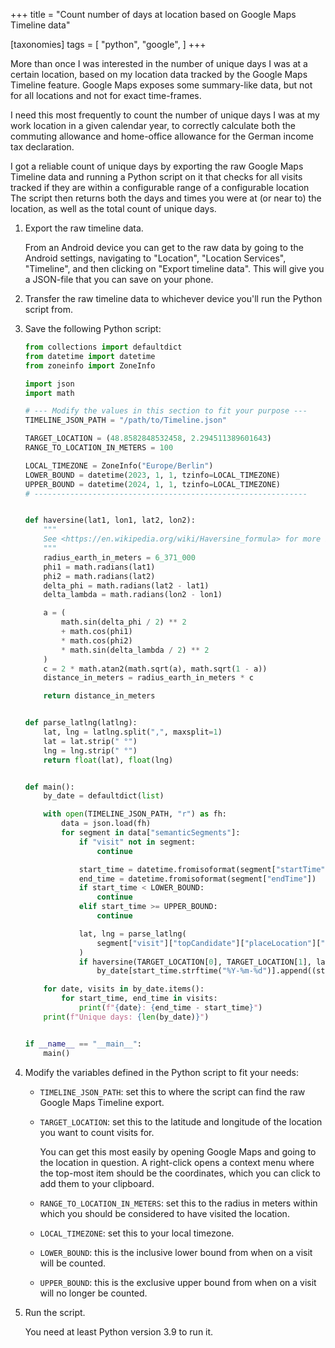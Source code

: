 +++
title = "Count number of days at location based on Google Maps Timeline data"

[taxonomies]
tags = [
    "python",
    "google",
]
+++

More than once I was interested in the number of unique days I was at a certain location, based on my location data tracked by the Google Maps Timeline feature.
Google Maps exposes some summary-like data, but not for all locations and not for exact time-frames.

I need this most frequently to count the number of unique days I was at my work location in a given calendar year, to correctly calculate both the commuting allowance and home-office allowance for the German income tax declaration.

I got a reliable count of unique days by exporting the raw Google Maps Timeline data and running a Python script on it that checks for all visits tracked if they are within a configurable range of a configurable location
The script then returns both the days and times you were at (or near to) the location, as well as the total count of unique days.

1. Export the raw timeline data.

    From an Android device you can get to the raw data by going to the Android settings, navigating to "Location", "Location Services", "Timeline", and then clicking on "Export timeline data".
    This will give you a JSON-file that you can save on your phone.

2. Transfer the raw timeline data to whichever device you'll run the Python script from.
3. Save the following Python script:

    ```python
    from collections import defaultdict
    from datetime import datetime
    from zoneinfo import ZoneInfo

    import json
    import math

    # --- Modify the values in this section to fit your purpose ---
    TIMELINE_JSON_PATH = "/path/to/Timeline.json"

    TARGET_LOCATION = (48.8582848532458, 2.294511389601643)
    RANGE_TO_LOCATION_IN_METERS = 100

    LOCAL_TIMEZONE = ZoneInfo("Europe/Berlin")
    LOWER_BOUND = datetime(2023, 1, 1, tzinfo=LOCAL_TIMEZONE)
    UPPER_BOUND = datetime(2024, 1, 1, tzinfo=LOCAL_TIMEZONE)
    # -------------------------------------------------------------


    def haversine(lat1, lon1, lat2, lon2):
        """
        See <https://en.wikipedia.org/wiki/Haversine_formula> for more information.
        """
        radius_earth_in_meters = 6_371_000
        phi1 = math.radians(lat1)
        phi2 = math.radians(lat2)
        delta_phi = math.radians(lat2 - lat1)
        delta_lambda = math.radians(lon2 - lon1)

        a = (
            math.sin(delta_phi / 2) ** 2
            + math.cos(phi1)
            * math.cos(phi2)
            * math.sin(delta_lambda / 2) ** 2
        )
        c = 2 * math.atan2(math.sqrt(a), math.sqrt(1 - a))
        distance_in_meters = radius_earth_in_meters * c

        return distance_in_meters


    def parse_latlng(latlng):
        lat, lng = latlng.split(",", maxsplit=1)
        lat = lat.strip(" °")
        lng = lng.strip(" °")
        return float(lat), float(lng)


    def main():
        by_date = defaultdict(list)

        with open(TIMELINE_JSON_PATH, "r") as fh:
            data = json.load(fh)
            for segment in data["semanticSegments"]:
                if "visit" not in segment:
                    continue

                start_time = datetime.fromisoformat(segment["startTime"])
                end_time = datetime.fromisoformat(segment["endTime"])
                if start_time < LOWER_BOUND:
                    continue
                elif start_time >= UPPER_BOUND:
                    continue

                lat, lng = parse_latlng(
                    segment["visit"]["topCandidate"]["placeLocation"]["latLng"]
                )
                if haversine(TARGET_LOCATION[0], TARGET_LOCATION[1], lat, lng) <= RANGE_TO_LOCATION_IN_METERS:
                    by_date[start_time.strftime("%Y-%m-%d")].append((start_time, end_time))

        for date, visits in by_date.items():
            for start_time, end_time in visits:
                print(f"{date}: {end_time - start_time}")
        print(f"Unique days: {len(by_date)}")


    if __name__ == "__main__":
        main()
    ```

4. Modify the variables defined in the Python script to fit your needs:
    * `TIMELINE_JSON_PATH`: set this to where the script can find the raw Google Maps Timeline export.
    * `TARGET_LOCATION`: set this to the latitude and longitude of the location you want to count visits for.

        You can get this most easily by opening Google Maps and going to the location in question.
        A right-click opens a context menu where the top-most item should be the coordinates, which you can click to add them to your clipboard.

    * `RANGE_TO_LOCATION_IN_METERS`: set this to the radius in meters within which you should be considered to have visited the location.
    * `LOCAL_TIMEZONE`: set this to your local timezone.
    * `LOWER_BOUND`: this is the inclusive lower bound from when on a visit will be counted.
    * `UPPER_BOUND`: this is the exclusive upper bound from when on a visit will no longer be counted.

5. Run the script.

    You need at least Python version 3.9 to run it.
